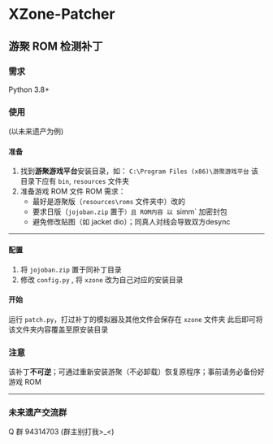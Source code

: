 # XZone-Patcher
## 游聚 ROM 检测补丁
### 需求
Python 3.8+
### 使用
(以未来遗产为例)
#### 准备
1.  找到**游聚游戏平台**安装目录，如：
	`C:\Program Files (x86)\游聚游戏平台`
	该目录下应有 `bin`, `resources` 文件夹
2. 准备游戏 ROM 文件
	ROM 需求：
	- 最好是游聚版（`resources\roms` 文件夹中）改的
	- 要求日版（`jojoban.zip` 置于`）且 ROM内容 以 `simm` 加密封包
	- 避免修改贴图（如 jacket dio）；同真人对线会导致双方desync

------------
#### 配置
1. 将 `jojoban.zip` 置于同补丁目录
2. 修改 `config.py` , 将 `xzone` 改为自己对应的安装目录

#### 开始
运行  `patch.py`，打过补丁的模拟器及其他文件会保存在 `xzone` 文件夹
此后即可将该文件夹内容覆盖至原安装目录

### 注意
该补丁**不可逆**；可通过重新安装游聚（不必卸载）恢复原程序；事前请务必备份好游戏 ROM

------------

### 未来遗产交流群
Q 群 94314703 (群主别打我>_<)
